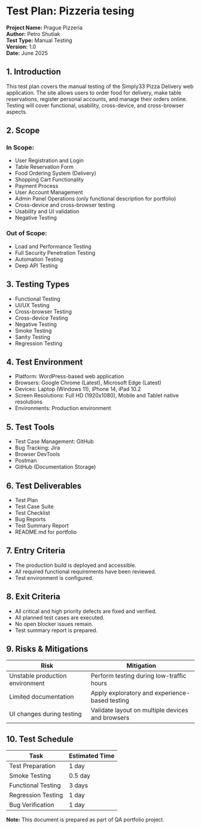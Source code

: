
# Test Plan: Pizzeria tesing

**Project Name:** Prague Pizzeria   
**Author:** Petro Shutiak  
**Test Type:** Manual Testing  
**Version:** 1.0  
**Date:** June 2025

## 1. Introduction

This test plan covers the manual testing of the Simply33 Pizza Delivery web application. The site allows users to order food for delivery, make table reservations, register personal accounts, and manage their orders online. Testing will cover functional, usability, cross-device, and cross-browser aspects.

## 2. Scope

### In Scope:
- User Registration and Login
- Table Reservation Form
- Food Ordering System (Delivery)
- Shopping Cart Functionality
- Payment Process
- User Account Management
- Admin Panel Operations (only functional description for portfolio)
- Cross-device and cross-browser testing
- Usability and UI validation
- Negative Testing

### Out of Scope:
- Load and Performance Testing
- Full Security Penetration Testing
- Automation Testing
- Deep API Testing

## 3. Testing Types

- Functional Testing
- UI/UX Testing
- Cross-browser Testing
- Cross-device Testing
- Negative Testing
- Smoke Testing
- Sanity Testing
- Regression Testing

## 4. Test Environment

- Platform: WordPress-based web application
- Browsers: Google Chrome (Latest), Microsoft Edge (Latest)
- Devices: Laptop (Windows 11), iPhone 14, iPad 10.2
- Screen Resolutions: Full HD (1920x1080), Mobile and Tablet native resolutions
- Environments: Production environment

## 5. Test Tools

- Test Case Management: GitHub
- Bug Tracking: Jira
- Browser DevTools
- Postman
- GitHub (Documentation Storage)

## 6. Test Deliverables

- Test Plan
- Test Case Suite
- Test Checklist
- Bug Reports
- Test Summary Report
- README.md for portfolio

## 7. Entry Criteria

- The production build is deployed and accessible.
- All required functional requirements have been reviewed.
- Test environment is configured.

## 8. Exit Criteria

- All critical and high priority defects are fixed and verified.
- All planned test cases are executed.
- No open blocker issues remain.
- Test summary report is prepared.

## 9. Risks & Mitigations

| Risk | Mitigation |
|------|-------------|
| Unstable production environment | Perform testing during low-traffic hours |
| Limited documentation | Apply exploratory and experience-based testing |
| UI changes during testing | Validate layout on multiple devices and browsers |

## 10. Test Schedule

| Task | Estimated Time |
|------|----------------|
| Test Preparation | 1 day |
| Smoke Testing | 0.5 day |
| Functional Testing | 3 days |
| Regression Testing | 1 day |
| Bug Verification | 1 day |

**Note:** This document is prepared as part of QA portfolio project.
